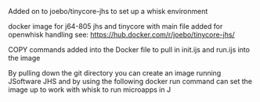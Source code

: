 Added on to joebo/tinycore-jhs to set up a whisk environment

docker image for j64-805 jhs and tinycore with main file added for openwhisk handling
see: https://hub.docker.com/r/joebo/tinycore-jhs/

COPY commands added into the Docker file to pull in init.ijs and run.ijs into the image

By pulling down the git directory you can create an image running JSoftware JHS and by using 
the following docker run command can set the image up to work with whisk to run microapps in J

